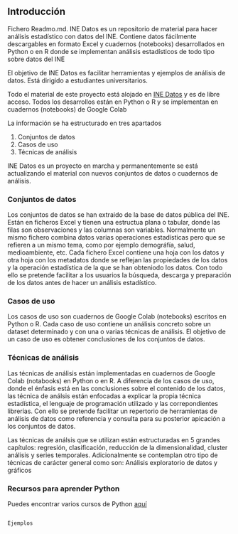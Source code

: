 
## Introducción

Fichero Readmo.md. 
INE Datos es un repositorio de material para hacer análisis estadístico con datos del INE. Contiene datos fácilmente descargables en formato Excel y cuadernos (notebooks) desarrollados en Python o en R donde se implementan análisis estadísticos de todo tipo sobre datos del INE

El objetivo de INE Datos es facilitar herramientas y ejemplos de análisis de datos. Está dirigido a estudiantes universitarios. 

Todo el material de este proyecto está alojado en [INE Datos](https://github.com/JuanCervigon/INE-Data) y es de libre acceso. Todos los desarrollos están en Python o R y se implementan en cuadernos (notebooks) de Google Colab 

La información se ha estructurado en tres apartados 

1. Conjuntos de datos
2. Casos de uso
3. Técnicas de análisis


INE Datos es un proyecto en marcha y permanentemente se está actualizando el material con nuevos conjuntos de datos o cuadernos de análisis. 


### Conjuntos de datos

Los conjuntos de datos se han extraido de la base de datos pública del INE. Están en ficheros Excel y tienen una estructua plana o tabular, donde las filas son observaciones y las columnas son variables. Normalmente un mismo fichero combina datos varias operaciones estadísticas pero que se refieren a un mismo tema, como por ejemplo demográfía, salud, medioambiente, etc. Cada fichero Excel contiene una hoja con los datos y otra hoja con los metadatos donde se reflejan las propiedades de los datos y la operación estadística de la que se han obteniodo los datos. Con todo ello se pretende facilitar a los usuarios la búsqueda, descarga y preparación de los datos antes de hacer un análisis estadístico.


### Casos de uso

Los casos de uso son cuadernos de Google Colab (notebooks) escritos en Python o R. Cada caso de uso contiene un análisis concreto sobre un dataset determinado y con una o varias técnicas de análisis. El objetivo de un caso de uso es obtener conclusiones de los conjuntos de datos.  



### Técnicas de análisis

Las técnicas de análisis están implementadas en cuadernos de Google Colab (notabooks) en Python o en R. A diferencia de los casos de uso, donde el énfasis está en las conclusiones sobre el contenido de los datos, las técnica de análsis están enfocadas a explicar la propia técnica estadística, el lenguaje de programación utilizado y las correpondientes librerías. Con ello se pretende facilitar un repertorio de herramientas de análisis de datos como referencia y consulta para su posterior apicación a los conjuntos de datos.

Las técnicas de análsis que se utilizan están estructuradas en 5 grandes capítulos: regresión, clasificación, reducción de la dimensionalidad, cluster análisis y series temporales. Adicionalmente se contemplan otro tipo de técnicas de carácter general como son: Análisis exploratorio de datos y gráficos


### Recursos para aprender Python
Puedes encontrar varios cursos de Python [aquí](https://datos.gob.es/es/noticia/cursos-para-aprender-mas-sobre-python?utm_source=newsletter&utm_medium=email&utm_campaign=Cursos-sobre-Python-la-gestin-de-los-datos-maestros-y-mucho-ms-en-datosgobes)



```markdown

Ejemplos


```



